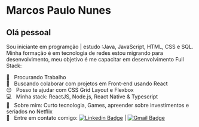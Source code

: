 # Marcos Paulo Nunes

## Olá pessoal
Sou iniciante em programção  | estudo  :Java, JavaScript, HTML, CSS e SQL.
Minha formação é em tecnologia de  redes estou migrando para desenvolvimento, meu objetivo é me capacitar em desenvolvimento Full Stack:

:briefcase:  &nbsp; Procurando Trabalho
 <br/> :purple_heart: &nbsp; Buscando colaborar com projetos em Front-end usando React
 <br/> :blush: &nbsp; Posso te ajudar com CSS Grid Layout e Flexbox
 <br/> :computer: &nbsp; Minha stack: ReactJS, Node.js, React Native & Typescript
 <br/> 💬  &nbsp; Sobre mim: Curto tecnologia, Games, apreender sobre investimentos e seriados no Netflix
 <br/> :email: &nbsp; Entre em contato comigo: [![Linkedin Badge](https://img.shields.io/badge/-MarcosPauloNunes-blue?style=flat-square&logo=Linkedin&logoColor=white&link=https://www.linkedin.com/in/marcos-paulo-nunes-89628488/)](https://www.linkedin.com/in/marcos-paulo-nunes-89628488) 
| 
[![Gmail Badge](https://img.shields.io/badge/-marcosnunes.code@gmail.com-c14438?style=flat-square&logo=Gmail&logoColor=white&link=mailto:marcosnunes.code@gmail.com)](marcosnunes.code@gmail.com)
